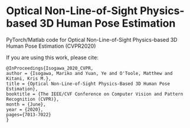 # Optical Non-Line-of-Sight Physics-based 3D Human Pose Estimation
PyTorch/Matlab code for Optical Non-Line-of-Sight Physics-based 3D Human Pose Estimation (CVPR2020)


If you are using this work, please cite:

```
@InProceedings{Isogawa_2020_CVPR,
author = {Isogawa, Mariko and Yuan, Ye and O'Toole, Matthew and Kitani, Kris M.},
title = {Optical Non-Line-of-Sight Physics-Based 3D Human Pose Estimation},
booktitle = {The IEEE/CVF Conference on Computer Vision and Pattern Recognition (CVPR)},
month = {June},
year = {2020},
pages={7013-7022}
}
```
